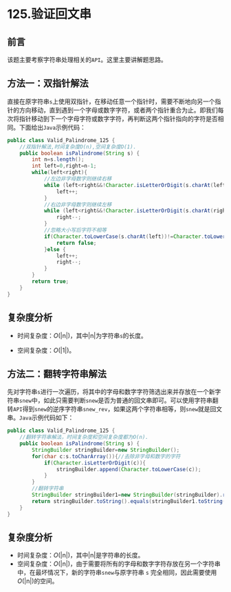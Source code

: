 # 125.验证回文串

## 前言

该题主要考察字符串处理相关的`API`。这里主要讲解题思路。

## 方法一：双指针解法

直接在原字符串`s`上使用双指针，在移动任意一个指针时，需要不断地向另一个指针的方向移动，直到遇到一个字母或数字字符，或者两个指针重合为止。即我们每次将指针移动到下一个字母字符或数字字符，再判断这两个指针指向的字符是否相同。下面给出`Java`示例代码：

```java
public class Valid_Palindrome_125 {
    //双指针解法,时间复杂度O(n),空间复杂度O(1).
    public boolean isPalindrome(String s) {
        int n=s.length();
        int left=0,right=n-1;
        while(left<right){
            //左边非字母数字则继续右移
            while (left<right&&!Character.isLetterOrDigit(s.charAt(left))){
                left++;
            }
            //右边非字母数字则继续左移
            while (left<right&&!Character.isLetterOrDigit(s.charAt(right))){
                right--;
            }
            //忽略大小写后字符不相等
            if(Character.toLowerCase(s.charAt(left))!=Character.toLowerCase(s.charAt(right))){
                return false;
            }else {
                left++;
                right--;
            }
        }
        return true;
    }
}
```

## 复杂度分析

- 时间复杂度：*O*(|n|)，其中|n|为字符串`s`的长度。

- 空间复杂度：*O*(|1|)。

## 方法二：翻转字符串解法
先对字符串`s`进行一次遍历，将其中的字母和数字字符筛选出来并存放在一个新字符串`snew`中，如此只需要判断`snew`是否为普通的回文串即可。可以使用字符串翻转`API`得到`snew`的逆序字符串`snew_rev`，如果这两个字符串相等，则`snew`就是回文串。`Java`示例代码如下：
```java
public class Valid_Palindrome_125 {
    //翻转字符串解法，时间复杂度和空间复杂度都为O(n).
    public boolean isPalindrome(String s) {
        StringBuilder stringBuilder=new StringBuilder();
        for(char c:s.toCharArray()){//去除非字母和数字的字符
            if(Character.isLetterOrDigit(c)){
                stringBuilder.append(Character.toLowerCase(c));
            }
        }
        //翻转字符串
        StringBuilder stringBuilder1=new StringBuilder(stringBuilder).reverse();
        return stringBuilder.toString().equals(stringBuilder1.toString());
    }
}
```
## 复杂度分析
- 时间复杂度：*O*(|n|)，其中|n|是字符串的长度。
- 空间复杂度：*O*(|n|)，由于需要将所有的字母和数字字符存放在另一个字符串中，在最坏情况下，新的字符串`snew`与原字符串 `s` 完全相同，因此需要使用*O*(|n|)的空间。

